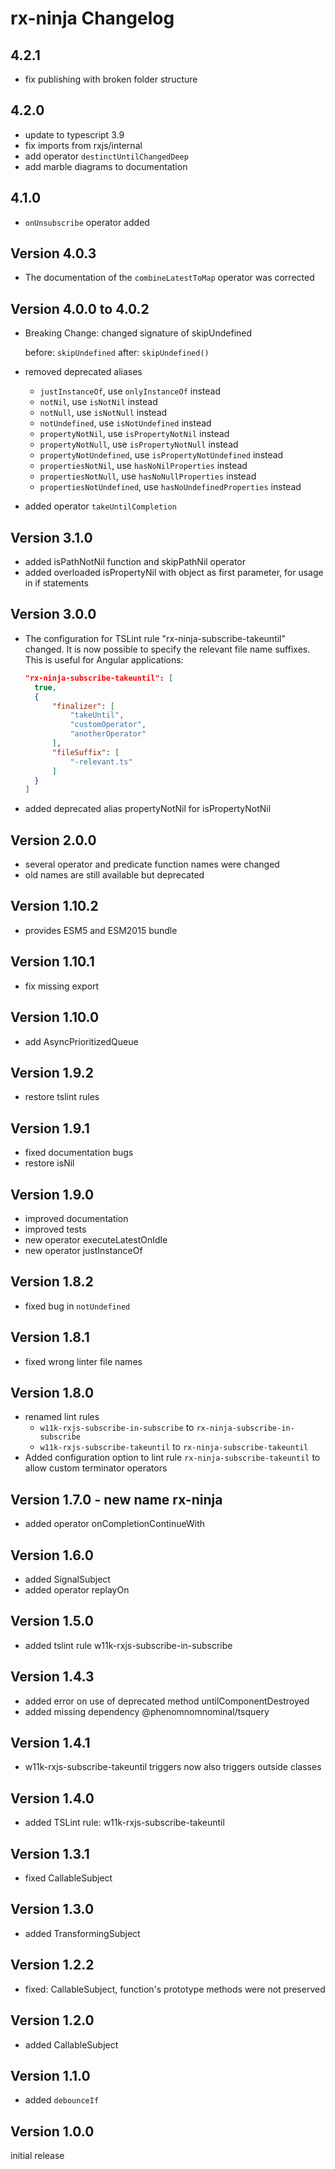 # rx-ninja Changelog

## 4.2.1

* fix publishing with broken folder structure

## 4.2.0

* update to typescript 3.9
* fix imports from rxjs/internal
* add operator ```destinctUntilChangedDeep```
* add marble diagrams to documentation

## 4.1.0

* ```onUnsubscribe``` operator added

## Version 4.0.3

* The documentation of the ```combineLatestToMap``` operator was corrected

## Version 4.0.0 to 4.0.2

* Breaking Change: changed signature of skipUndefined

  before: ```skipUndefined```
  after: ```skipUndefined()```
  
* removed deprecated aliases
  * ```justInstanceOf```, use ```onlyInstanceOf``` instead
  * ```notNil```, use ```isNotNil``` instead
  * ```notNull```, use ```isNotNull``` instead
  * ```notUndefined```, use ```isNotUndefined``` instead
  * ```propertyNotNil```, use ```isPropertyNotNil``` instead
  * ```propertyNotNull```, use ```isPropertyNotNull``` instead
  * ```propertyNotUndefined```, use ```isPropertyNotUndefined``` instead
  * ```propertiesNotNil```, use ```hasNoNilProperties``` instead
  * ```propertiesNotNull```, use ```hasNoNullProperties``` instead
  * ```propertiesNotUndefined```, use ```hasNoUndefinedProperties``` instead
  
* added operator ```takeUntilCompletion```

## Version 3.1.0

* added isPathNotNil function and skipPathNil operator
* added overloaded isPropertyNil with object as first parameter, for usage in if statements 

## Version 3.0.0

- The configuration for TSLint rule "rx-ninja-subscribe-takeuntil" changed. It is now possible to specify the relevant file name suffixes. This is useful for Angular applications:

  ```json
  "rx-ninja-subscribe-takeuntil": [
    true,
    {
        "finalizer": [
            "takeUntil",
            "customOperator",
            "anotherOperator"
        ],
        "fileSuffix": [
            "-relevant.ts"
        ]
    }
  ]
  ```

- added deprecated alias propertyNotNil for isPropertyNotNil


## Version 2.0.0

- several operator and predicate function names were changed
- old names are still available but deprecated

## Version 1.10.2

- provides ESM5 and ESM2015 bundle

## Version 1.10.1

- fix missing export

## Version 1.10.0

- add AsyncPrioritizedQueue

## Version 1.9.2

- restore tslint rules

## Version 1.9.1

- fixed documentation bugs
- restore isNil

## Version 1.9.0

- improved documentation
- improved tests
- new operator executeLatestOnIdle
- new operator justInstanceOf

## Version 1.8.2

- fixed bug in `notUndefined`


## Version 1.8.1

- fixed wrong linter file names


## Version 1.8.0

- renamed lint rules
    - `w11k-rxjs-subscribe-in-subscribe` to `rx-ninja-subscribe-in-subscribe`
    - `w11k-rxjs-subscribe-takeuntil` to `rx-ninja-subscribe-takeuntil`
- Added configuration option to lint rule `rx-ninja-subscribe-takeuntil` to allow custom terminator operators 


## Version 1.7.0 - new name rx-ninja

- added operator onCompletionContinueWith

## Version 1.6.0

- added SignalSubject
- added operator replayOn


## Version 1.5.0

- added tslint rule w11k-rxjs-subscribe-in-subscribe


## Version 1.4.3

- added error on use of deprecated method untilComponentDestroyed 
- added missing dependency @phenomnomnominal/tsquery


## Version 1.4.1

- w11k-rxjs-subscribe-takeuntil triggers now also triggers outside classes


## Version 1.4.0

- added TSLint rule: w11k-rxjs-subscribe-takeuntil


## Version 1.3.1

- fixed CallableSubject


## Version 1.3.0

- added TransformingSubject


## Version 1.2.2

- fixed: CallableSubject, function's prototype methods were not preserved


## Version 1.2.0

- added CallableSubject


## Version 1.1.0

- added `debounceIf`


## Version 1.0.0

initial release
